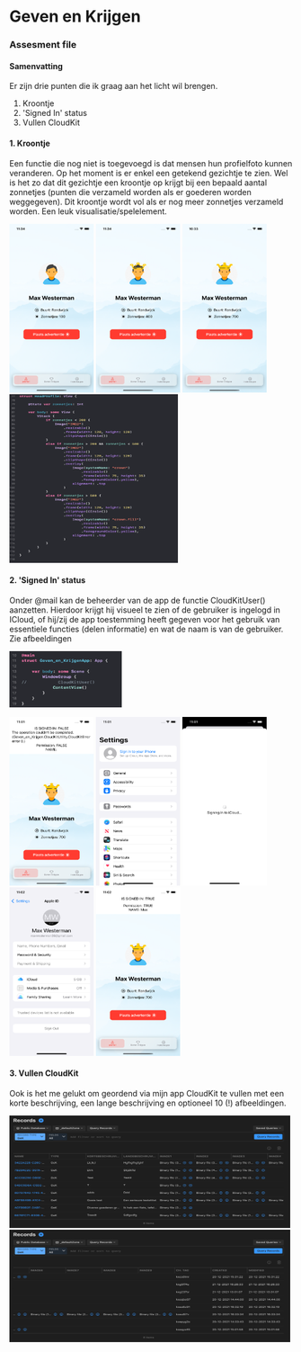 # Geven en Krijgen

### Assesment file


#### Samenvatting
Er zijn drie punten die ik graag aan het licht wil brengen.
1. Kroontje
2. 'Signed In' status
3. Vullen CloudKit

#### 1. Kroontje

Een functie die nog niet is toegevoegd is dat mensen hun profielfoto kunnen veranderen. Op het moment is er enkel een getekend gezichtje te zien. Wel is het zo dat dit gezichtje een kroontje op krijgt bij een bepaald aantal zonnetjes (punten die verzameld worden als er goederen worden weggegeven). Dit kroontje wordt vol als er nog meer zonnetjes verzameld worden. Een leuk visualisatie/spelelement.

<p float="left">
<img src="https://github.com/minprog-platforms/project-maxwesterman/blob/main/doc/AfbeeldingApp4.png" data-canonical-src="https://gyazo.com/eb5c5741b6a9a16c692170a41a49c858.png" width="150" height="300" />

<img src="https://github.com/minprog-platforms/project-maxwesterman/blob/main/doc/AfbeeldingApp5.png" data-canonical-src="https://gyazo.com/eb5c5741b6a9a16c692170a41a49c858.png" width="150" height="300" />

<img src="https://github.com/minprog-platforms/project-maxwesterman/blob/main/doc/AfbeeldingApp1.png" data-canonical-src="https://gyazo.com/eb5c5741b6a9a16c692170a41a49c858.png" width="150" height="300" />
  
<img src="https://github.com/minprog-platforms/project-maxwesterman/blob/main/doc/AfbeeldingCode1.png" data-canonical-src="https://gyazo.com/eb5c5741b6a9a16c692170a41a49c858.png" width="300" height="300" />
</p>

#### 2. 'Signed In' status

Onder @mail kan de beheerder van de app de functie CloudKitUser() aanzetten. Hierdoor krijgt hij visueel te zien of de gebruiker is ingelogd in ICloud, of hij/zij de app toestemming heeft gegeven voor het gebruik van essentiele functies (delen informatie) en wat de naam is van de gebruiker. Zie afbeeldingen

<img src="https://github.com/minprog-platforms/project-maxwesterman/blob/main/doc/AfbeeldingCode2.png" data-canonical-src="https://gyazo.com/eb5c5741b6a9a16c692170a41a49c858.png" width="200" height="100" />


<p float="left">
<img src="https://github.com/minprog-platforms/project-maxwesterman/blob/main/doc/AfbeeldingApp6.png" data-canonical-src="https://gyazo.com/eb5c5741b6a9a16c692170a41a49c858.png" width="150" height="300" />

<img src="https://github.com/minprog-platforms/project-maxwesterman/blob/main/doc/AfbeeldingApp7.png" data-canonical-src="https://gyazo.com/eb5c5741b6a9a16c692170a41a49c858.png" width="150" height="300" />

<img src="https://github.com/minprog-platforms/project-maxwesterman/blob/main/doc/AfbeeldingApp8.png" data-canonical-src="https://gyazo.com/eb5c5741b6a9a16c692170a41a49c858.png" width="150" height="300" />

<img src="https://github.com/minprog-platforms/project-maxwesterman/blob/main/doc/AfbeeldingApp9.png" data-canonical-src="https://gyazo.com/eb5c5741b6a9a16c692170a41a49c858.png" width="150" height="300" />

<img src="https://github.com/minprog-platforms/project-maxwesterman/blob/main/doc/AfbeeldingApp10.png" data-canonical-src="https://gyazo.com/eb5c5741b6a9a16c692170a41a49c858.png" width="150" height="300" />

</p>

#### 3. Vullen CloudKit

Ook is het me gelukt om geordend via mijn app CloudKit te vullen met een korte beschrijving, een lange beschrijving en optioneel 10 (!) afbeeldingen.

<p float="left">
<img src="https://github.com/minprog-platforms/project-maxwesterman/blob/main/doc/AfbeeldingCloudKit1.png" data-canonical-src="https://gyazo.com/eb5c5741b6a9a16c692170a41a49c858.png" width="500" height="200" />

<img src="https://github.com/minprog-platforms/project-maxwesterman/blob/main/doc/AfbeeldingCloudKit2.png" data-canonical-src="https://gyazo.com/eb5c5741b6a9a16c692170a41a49c858.png" width="500" height="200" />
</p>



